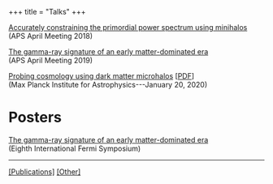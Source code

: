 +++
title = "Talks"
+++

[Accurately constraining the primordial power spectrum using minihalos](http://meetings.aps.org/Meeting/APR18/Session/S15.3)  
(APS April Meeting 2018)

[The gamma-ray signature of an early matter-dominated era](https://meetings.aps.org/Meeting/APR19/Session/B11.2)  
(APS April Meeting 2019)

[Probing cosmology using dark matter microhalos](../ppt/talk_mpa.pptx)
[[PDF](../pdf/talk_mpa.pdf)]  
(Max Planck Institute for Astrophysics---January 20, 2020)

# Posters

[The gamma-ray signature of an early matter-dominated era](/pdf/emde-poster.pdf)  
(Eighth International Fermi Symposium)

---

[[Publications]](../publications/) [[Other]](../other/)